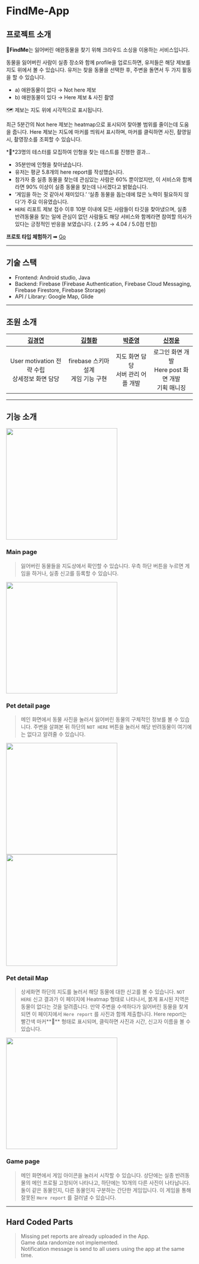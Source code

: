 # FindMe-App

## 프로젝트 소개

🦮**FindMe**는 잃어버린 애완동물을 찾기 위해 크라우드 소싱을 이용하는 서비스입니다.

동물을 잃어버린 사람이 실종 장소와 함께 profile을 업로드하면, 유저들은 해당 제보를 지도 위에서 볼 수 있습니다.
유저는 찾을 동물을 선택한 후, 주변을 돌면서 두 가지 활동을 할 수 있습니다.

- a) 애완동물이 없다 → Not here 제보
- b) 애완동물이 있다 → Here 제보 & 사진 촬영

🗺️ 제보는 지도 위에 시각적으로 표시됩니다.

최근 5분간의 Not here 제보는 heatmap으로 표시되어 찾아볼 범위를 줄이는데 도움을 줍니다. 
Here 제보는 지도에 마커를 띄워서 표시하며, 마커를 클릭하면 사진, 촬영일시, 촬영장소를 조회할 수 있습니다.

*🧪*23명의 테스터를 모집하여 인형을 찾는 테스트를 진행한 결과…

- 35분만에 인형을 찾아냈습니다.
- 유저는 평균 5.8개의 here report를 작성했습니다.
- 참가자 중 실종 동물을 찾는데 관심있는 사람은 60% 뿐이었지만, 이 서비스와 함께라면 90% 이상이 실종 동물을 찾는데 나서겠다고 밝혔습니다.
- ‘게임을 하는 것 같아서 재미있다.’ ‘실종 동물을 돕는데에 많은 노력이 필요하지 않다’가 주요 이유였습니다.
- `HERE` 리포트 제보 접수 이후 10분 이내에 모든 사람들이 타깃을 찾아냈으며, 실종 반려동물을 찾는 일에 관심이 없던 사람들도 해당 서비스와 함께라면 참여할 의사가 있다는 긍정적인 반응을 보였습니다. ( 2.95 → 4.04 / 5.0점 만점)

**프로토 타입 체험하기** ➡ [Go](https://www.figma.com/proto/N8pLIRHiRh46WvIjShYPYu/FindMe?scaling=scale-down&page-id=0%3A1&starting-point-node-id=16%3A22&show-proto-sidebar=1&node-id=16%3A22)

---


## 기술 스택

- Frontend: Android studio, Java
- Backend: Firebase (Firebase Authentication, Firebase Cloud Messaging, Firebase Firestore, Firebase Storage)
- API / Library: Google Map, Glide

---

## 조원 소개

|[김경연](https://github.com/KimGyeongyeon)|[김철환](https://github.com/kadiace)|[박준영](https://github.com/jjjunyeong)|[신정윤](https://github.com/shinbastien)|
|:--:|:--:|:--:|:--:|
User motivation 전략 수립<br>상세정보 화면 담당|firebase 스키마 설계<br>게임 기능 구현|지도 화면 담당<br>서버 관리 어플 개발|로그인 화면 개발<br>Here post 화면 개발<br>기획 매니징

---

## 기능 소개


<img src="https://user-images.githubusercontent.com/67995865/205860396-38e17ad7-0904-42f8-8f15-5c3b50ce3b03.png" height="300px" >



### Main page

> 잃어버린 동물들을 지도상에서 확인할 수 있습니다.
우측 하단 버튼을 누르면 게임을 하거나, 실종 신고를 등록할 수 있습니다.
> 

<img src="https://user-images.githubusercontent.com/67995865/205860094-675fadb0-9c2a-4cb4-9c23-1ae523c88e49.png" height="300px" >

### Pet detail page

> 메인 화면에서 동물 사진을 눌러서 잃어버린 동물의 구체적인 정보를 볼 수 있습니다.
주변을 살펴본 뒤 하단의 `NOT HERE` 버튼을 눌러서 해당 반려동물이 여기에는 없다고 알려줄 수 있습니다.
> 

<div text-align="center">
<img src="https://user-images.githubusercontent.com/67995865/205860127-ec81aee3-74d7-4043-bb2a-e618cfbd5c10.png" height="300px" >
<img src="https://user-images.githubusercontent.com/67995865/205860145-cb1ecdcb-405e-43da-bd7f-9899ce1df096.png" height="300px" >
</div>

### Pet detail Map

> 상세화면 하단의 지도를 눌러서 해당 동물에 대한 신고를 볼 수 있습니다.
`NOT HERE` 신고 결과가 이 페이지에 Heatmap 형태로 나타나서, 붉게 표시된 지역은 동물이 없다는 것을 알려줍니다.
만약 주변을 수색하다가 잃어버린 동물을 찾게되면 이 페이지에서 `Here report` 를 사진과 함께 제출합니다. Here report는 빨간색 마커**📍** 형태로 표시되며, 클릭하면 사진과 시간, 신고자 이름을 볼 수 있습니다.
> 

<img src="https://user-images.githubusercontent.com/67995865/205860120-a8e029cc-d055-4390-aee9-af614b817210.png" height="300px" >

### Game page

> 메인 화면에서 게임 아이콘을 눌러서 시작할 수 있습니다.
상단에는 실종 반려동물의 메인 프로필 고정되어 나타나고, 하단에는 10개의 다른 사진이 나타납니다.
둘이 같은 동물인지, 다른 동물인지 구분하는 간단한 게임입니다.
이 게임을 통해 잘못된 `Here report` 를 걸러낼 수 있습니다.
>

---

## Hard Coded Parts

> Missing pet reports are already uploaded in the App.  
> Game data randomize not implemented.  
> Notification message is send to all users using the app at the same time.  

